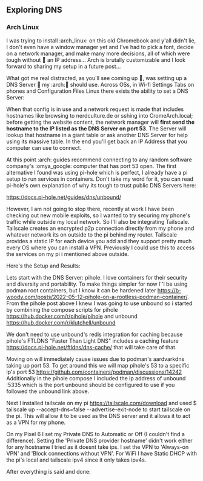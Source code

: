 ## Exploring DNS

### Arch Linux
I was trying to install :arch_linux: on this old Chromebook and y'all didn't lie, I don't even have a window manager yet and I've had to pick a font, decide on a network manager, and make many more decisions, all of which were tough without 📶 an IP address... Arch is brutally customizable and I look forward to sharing my setup in a future post...

What got me real distracted, as you'll see coming up 🧵, was setting up a DNS Server 📝 my :arch:📖 should use. Across OSs, in Wi-fi Settings Tabs on phones and Configuration Files Linux there exists the ability to set a DNS Server: 

When that config is in use and a network request is made that includes hostnames like browsing to nerdculture.de or sshing into CromeArch.local; before getting the website content, the network manager will <b>first send the hostname to the IP listed as the DNS Server on port 53</code></b>. The Server will lookup that hostname in a giant table or ask another DNS Server for help using its massive table. In the end you'll get back an IP Address that you computer can use to connect. 

At this point :arch: guides recommend connecting to any random software company's :omya_google: computer that has port 53 open. The first alternative I found was using pi-hole which is perfect, I already have a pi setup to run services in containers. Don't take my word for it, you can read pi-hole's own explanation of why its tough to trust public DNS Servers here:

https://docs.pi-hole.net/guides/dns/unbound/
 
However, I am not going to stop there, recently at work I have been checking out new mobile exploits, so I wanted to try securing my phone's traffic while outside my local network. So I'll also be integrating Tailscale. Tailscale creates an encrypted p2p connection directly from my phone and whatever network its on outside to the pi behind my router. Tailscale provides a static IP for each device you add and they support pretty much every OS where you can install a VPN. Previously I could use this to access the services on my pi i mentioned above outside.

Here's the Setup and Results:

Lets start with the DNS Server: pihole. I love containers for their security and diversity and portability. To make things simpler for now I''l be using podman root containers, but I know it can be hardened later https://b-woody.com/posts/2022-05-12-pihole-on-a-rootless-podman-container/. From the pihole post above I knew I was going to use unbound so i started by combining the compose scripts for pihole https://hub.docker.com/r/pihole/pihole and unbound https://hub.docker.com/r/klutchell/unbound

We don't need to use unbound's redis integration for caching because pihole's FTLDNS "Faster Than Light DNS" includes a caching feature https://docs.pi-hole.net/ftldns/dns-cache/ that will take care of that. 

Moving on will immediately cause issues due to podman's aardvarkdns taking up port 53. To get around this we will map pihole's 53 to a specific ip's port 53 https://github.com/containers/podman/discussions/14242 Additionally in the pihole compose I included the ip address of unbound :5335 which is the port unbound should be configured to use if you followed the unbound link above.

Next I installed tailscale on my pi https://tailscale.com/download and used $ tailscale up --accept-dns=false --advertise-exit-node to start tailscale on the pi. This will allow it to be used as the DNS server and it allows it to act as a VPN for my phone.

On my Pixel 6 I set my Private DNS to Automatic or Off (I couldn't find a difference). Setting the 'Private DNS provider hostname'  didn't work either for any hostname I tried as it doesnt take ips. I set the VPN to 'Always-on VPN' and 'Block connections without VPN'. For WiFi I have Static DHCP with the pi's local and tailscale ipv4 since it only takes ipv4s.

After everything is said and done: